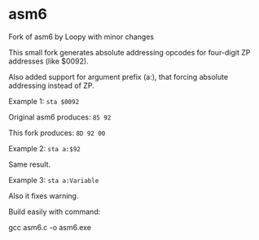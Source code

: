 # asm6
Fork of asm6 by Loopy with minor changes

This small fork generates absolute addressing opcodes for four-digit ZP addresses (like $0092).

Also added support for argument prefix (a:), that forcing absolute addressing instead of ZP.

Example 1: `sta $0092`

Original asm6 produces: `85 92`

This fork produces: `8D 92 00`

Example 2: `sta a:$92`

Same result.

Example 3: `sta a:Variable`

Also it fixes warning.

Build easily with command:

  gcc asm6.c -o asm6.exe
